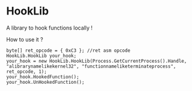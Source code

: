 # HookLib
A library to hook functions locally !

How to use it ?

```
byte[] ret_opcode = { 0xC3 }; //ret asm opcode
HookLib.HookLib your_hook;
your_hook = new HookLib.HookLib(Process.GetCurrentProcess().Handle, "alibrarynamelikekernel32", "functionnameliketerminateprocess", ret_opcode, 1);
your_hook.HookedFunction();
your_hook.UnHookedFunction();
```

